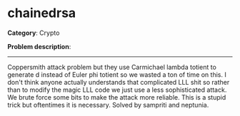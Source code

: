 # chainedrsa

**Category**: Crypto

**Problem description**:

---

Coppersmith attack problem but they use Carmichael lambda totient to generate d instead of Euler phi totient so we wasted a ton of time on this.
I don't think anyone actually understands that complicated LLL shit so rather than to modify the magic LLL code we just use a less sophisticated attack. 
We brute force some bits to make the attack more reliable. This is a stupid trick but oftentimes it is necessary. Solved by sampriti and neptunia.
